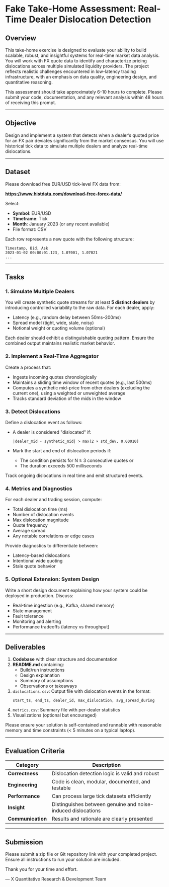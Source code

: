 
# Fake Take-Home Assessment: Real-Time Dealer Dislocation Detection

## Overview

This take-home exercise is designed to evaluate your ability to build scalable, robust, and insightful systems for real-time market data analysis. You will work with FX quote data to identify and characterize pricing dislocations across multiple simulated liquidity providers. The project reflects realistic challenges encountered in low-latency trading infrastructure, with an emphasis on data quality, engineering design, and quantitative reasoning.

This assessment should take approximately 6–10 hours to complete. Please submit your code, documentation, and any relevant analysis within 48 hours of receiving this prompt.

---

## Objective

Design and implement a system that detects when a dealer’s quoted price for an FX pair deviates significantly from the market consensus. You will use historical tick data to simulate multiple dealers and analyze real-time dislocations.

---

## Dataset

Please download free EUR/USD tick-level FX data from:

**https://www.histdata.com/download-free-forex-data/**

Select:
- **Symbol**: EUR/USD
- **Timeframe**: Tick
- **Month**: January 2023 (or any recent available)
- File format: CSV

Each row represents a new quote with the following structure:

```
Timestamp, Bid, Ask
2023-01-02 00:00:01.123, 1.07001, 1.07021
...
```

---

## Tasks

### 1. Simulate Multiple Dealers

You will create synthetic quote streams for at least **5 distinct dealers** by introducing controlled variability to the raw data. For each dealer, apply:
- Latency (e.g., random delay between 50ms–200ms)
- Spread model (tight, wide, stale, noisy)
- Notional weight or quoting volume (optional)

Each dealer should exhibit a distinguishable quoting pattern. Ensure the combined output maintains realistic market behavior.

### 2. Implement a Real-Time Aggregator

Create a process that:
- Ingests incoming quotes chronologically
- Maintains a sliding time window of recent quotes (e.g., last 500ms)
- Computes a synthetic mid-price from other dealers (excluding the current one), using a weighted or unweighted average
- Tracks standard deviation of the mids in the window

### 3. Detect Dislocations

Define a dislocation event as follows:
- A dealer is considered "dislocated" if:
  
  ```
  |dealer_mid - synthetic_mid| > max(2 × std_dev, 0.00010)
  ```

- Mark the start and end of dislocation periods if:
  - The condition persists for N ≥ 3 consecutive quotes or
  - The duration exceeds 500 milliseconds

Track ongoing dislocations in real time and emit structured events.

### 4. Metrics and Diagnostics

For each dealer and trading session, compute:
- Total dislocation time (ms)
- Number of dislocation events
- Max dislocation magnitude
- Quote frequency
- Average spread
- Any notable correlations or edge cases

Provide diagnostics to differentiate between:
- Latency-based dislocations
- Intentional wide quoting
- Stale quote behavior

### 5. Optional Extension: System Design

Write a short design document explaining how your system could be deployed in production. Discuss:
- Real-time ingestion (e.g., Kafka, shared memory)
- State management
- Fault tolerance
- Monitoring and alerting
- Performance tradeoffs (latency vs throughput)

---

## Deliverables

1. **Codebase** with clear structure and documentation
2. **README.md** containing:
   - Build/run instructions
   - Design explanation
   - Summary of assumptions
   - Observations or takeaways
3. `dislocations.csv`: Output file with dislocation events in the format:
   ```
   start_ts, end_ts, dealer_id, max_dislocation, avg_spread_during
   ```
4. `metrics.csv`: Summary file with per-dealer statistics
5. Visualizations (optional but encouraged)

Please ensure your solution is self-contained and runnable with reasonable memory and time constraints (< 5 minutes on a typical laptop).

---

## Evaluation Criteria

| Category           | Description |
|--------------------|-------------|
| **Correctness**     | Dislocation detection logic is valid and robust |
| **Engineering**     | Code is clean, modular, documented, and testable |
| **Performance**     | Can process large tick datasets efficiently |
| **Insight**         | Distinguishes between genuine and noise-induced dislocations |
| **Communication**   | Results and rationale are clearly presented |

---

## Submission

Please submit a zip file or Git repository link with your completed project. Ensure all instructions to run your solution are included.

Thank you for your time and effort.

— X Quantitative Research & Development Team
